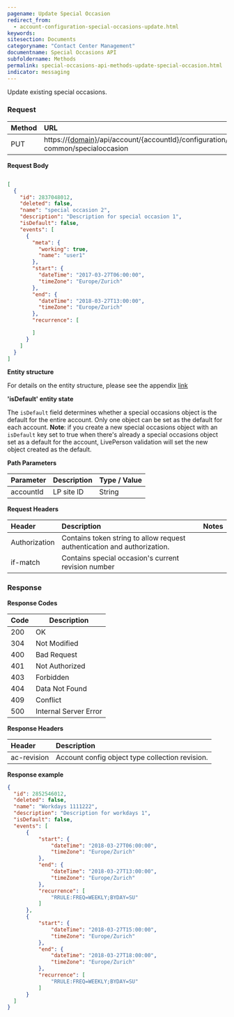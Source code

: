 ```yaml
---
pagename: Update Special Occasion
redirect_from:
  - account-configuration-special-occasions-update.html
keywords:
sitesection: Documents
categoryname: "Contact Center Management"
documentname: Special Occasions API
subfoldername: Methods
permalink: special-occasions-api-methods-update-special-occasion.html
indicator: messaging
---
```


Update existing special occasions.

### Request

| Method | URL |
| :-------- | :------ |
| PUT  | https://[{domain}](/agent-domain-domain-api.html)/api/account/{accountId}/configuration/ac-common/specialoccasion |



**Request Body**

```json

[
  {
    "id": 2837048012,
    "deleted": false,
    "name": "special occasion 2",
    "description": "Description for special occasion 1",
    "isDefault": false,
    "events": [
      {
        "meta": {
          "working": true,
          "name": "user1"
        },
        "start": {
          "dateTime": "2017-03-27T06:00:00",
          "timeZone": "Europe/Zurich"
        },
        "end": {
          "dateTime": "2018-03-27T13:00:00",
          "timeZone": "Europe/Zurich"
        },
        "recurrence": [

        ]
      }
    ]
  }
]
```

**Entity structure**

For details on the entity structure, please see the appendix [link](https://lpgithub.dev.lprnd.net/product-marketing/developers-community/blob/workdays-documentation/pages/documents/account-configuration/special-occasions/appendix.md)

**'isDefault' entity state**

The `isDefault` field determines whether a special occasions object is the default for the entire account. Only one object can be set as the default for each account. **Note**: if you create a new special occasions object with an `isDefault` key set to true when there's already a special occasions object set as a default for the account, LivePerson validation will set the new object created as the default.



**Path Parameters**

 |Parameter  |Description |  Type / Value |
 |:----------- | :------------ | :--------------- |
 |accountId | LP site ID | String  |

**Request Headers**

 |Header | Description| Notes |
 |:------- | :-------------- | :--- |
 |Authorization | Contains token string to allow request authentication and authorization. |
 if-match|Contains special occasion's current revision number

### Response

**Response Codes**

| Code | Description           |
|------|-----------------------|
| 200  | OK                    |
| 304  | Not Modified          |
| 400  | Bad Request           |
| 401  | Not Authorized        |
| 403  | Forbidden             |
| 404  | Data Not Found        |
| 409  | Conflict              |
| 500  | Internal Server Error |

**Response Headers**

 |Header|  Description|
 |:-------|   :-----  |
 |ac-revision|  Account config object type collection revision.|  

 **Response example**

```json
{
  "id": 2852546012,
  "deleted": false,
  "name": "Workdays 1111222",
  "description": "Description for workdays 1",
  "isDefault": false,
  "events": [
      {
          "start": {
              "dateTime": "2018-03-27T06:00:00",
              "timeZone": "Europe/Zurich"
          },
          "end": {
              "dateTime": "2018-03-27T13:00:00",
              "timeZone": "Europe/Zurich"
          },
          "recurrence": [
              "RRULE:FREQ=WEEKLY;BYDAY=SU"
          ]
      },
      {
          "start": {
              "dateTime": "2018-03-27T15:00:00",
              "timeZone": "Europe/Zurich"
          },
          "end": {
              "dateTime": "2018-03-27T18:00:00",
              "timeZone": "Europe/Zurich"
          },
          "recurrence": [
              "RRULE:FREQ=WEEKLY;BYDAY=SU"
          ]
      }
  ]
}
```
